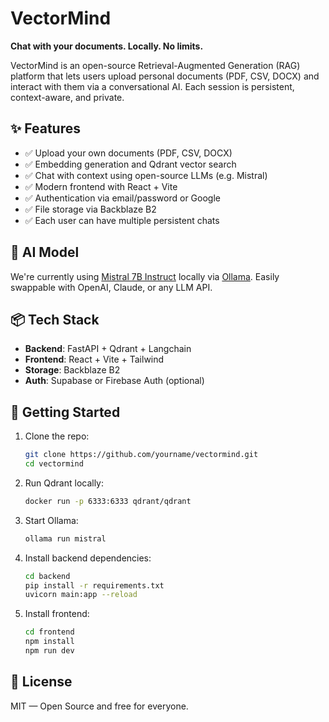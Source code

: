 # VectorMind

**Chat with your documents. Locally. No limits.**

VectorMind is an open-source Retrieval-Augmented Generation (RAG) platform that lets users upload personal documents (PDF, CSV, DOCX) and interact with them via a conversational AI. Each session is persistent, context-aware, and private.

## ✨ Features

- ✅ Upload your own documents (PDF, CSV, DOCX)
- ✅ Embedding generation and Qdrant vector search
- ✅ Chat with context using open-source LLMs (e.g. Mistral)
- ✅ Modern frontend with React + Vite
- ✅ Authentication via email/password or Google
- ✅ File storage via Backblaze B2
- ✅ Each user can have multiple persistent chats

## 🧠 AI Model

We're currently using [Mistral 7B Instruct](https://huggingface.co/mistralai/Mistral-7B-Instruct-v0.1) locally via [Ollama](https://ollama.com/). Easily swappable with OpenAI, Claude, or any LLM API.

## 📦 Tech Stack

- **Backend**: FastAPI + Qdrant + Langchain
- **Frontend**: React + Vite + Tailwind
- **Storage**: Backblaze B2
- **Auth**: Supabase or Firebase Auth (optional)

## 🚀 Getting Started

1. Clone the repo:
   ```bash
   git clone https://github.com/yourname/vectormind.git
   cd vectormind
   ```

2. Run Qdrant locally:
   ```bash
   docker run -p 6333:6333 qdrant/qdrant
   ```

3. Start Ollama:
   ```bash
   ollama run mistral
   ```

4. Install backend dependencies:
   ```bash
   cd backend
   pip install -r requirements.txt
   uvicorn main:app --reload
   ```

5. Install frontend:
   ```bash
   cd frontend
   npm install
   npm run dev
   ```

## 📄 License

MIT — Open Source and free for everyone.
